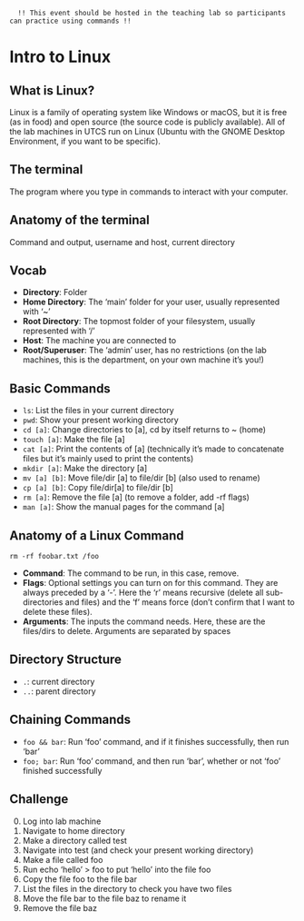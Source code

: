 ```
  !! This event should be hosted in the teaching lab so participants can practice using commands !!
```

# Intro to Linux

## What is Linux?

Linux is a family of operating system like Windows or macOS, but it is free (as in food) and open source (the source code is publicly available).
All of the lab machines in UTCS run on Linux (Ubuntu with the GNOME Desktop Environment, if you want to be specific).

## The terminal

The program where you type in commands to interact with your computer.

## Anatomy of the terminal

Command and output, username and host, current directory

## Vocab

- **Directory**: Folder
- **Home Directory**: The ‘main’ folder for your user, usually represented with ‘~’
- **Root Directory**: The topmost folder of your filesystem, usually represented with ‘/’
- **Host**: The machine you are connected to
- **Root/Superuser**: The ‘admin’ user, has no restrictions (on the lab machines, this is the department, on your own machine it’s you!)

## Basic Commands

- `ls`: List the files in your current directory
- `pwd`: Show your present working directory
- `cd [a]`: Change directories to [a], cd by itself returns to ~ (home)
- `touch [a]`: Make the file [a]
- `cat [a]`: Print the contents of [a] (technically it’s made to concatenate files but it’s mainly used to print the contents)
- `mkdir [a]`: Make the directory [a]
- `mv [a] [b]`: Move file/dir [a] to file/dir [b] (also used to rename)
- `cp [a] [b]`: Copy file/dir[a] to file/dir [b]
- `rm [a]`: Remove the file [a] (to remove a folder, add -rf flags)
- `man [a]`: Show the manual pages for the command [a]

## Anatomy of a Linux Command

```
rm -rf foobar.txt /foo
```

- **Command**: The command to be run, in this case, remove.
- **Flags**: Optional settings you can turn on for this command. They are always preceded by a ‘-’. Here the ‘r’ means recursive (delete all sub-directories and files) and the ‘f’ means force (don’t confirm that I want to delete these files).
- **Arguments**: The inputs the command needs. Here, these are the files/dirs to delete. Arguments are separated by spaces

## Directory Structure

- `.`: current directory
- `..`: parent directory

## Chaining Commands

- `foo && bar`: Run ‘foo’ command, and if it finishes successfully, then run ‘bar’
- `foo; bar`: Run ‘foo’ command, and then run ‘bar’, whether or not ‘foo’ finished successfully

## Challenge

0. Log into lab machine
1. Navigate to home directory
2. Make a directory called test
3. Navigate into test (and check your present working directory)
4. Make a file called foo
5. Run echo ‘hello’ > foo to put ‘hello’ into the file foo
6. Copy the file foo to the file bar
7. List the files in the directory to check you have two files
8. Move the file bar to the file baz to rename it
9. Remove the file baz
